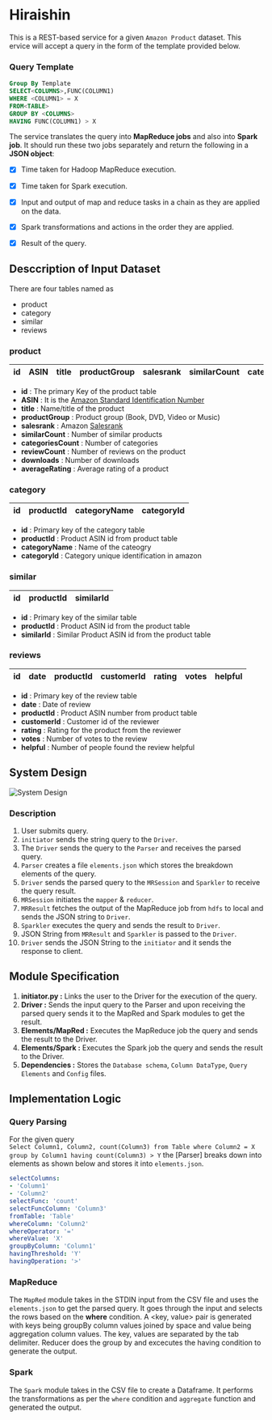 # Hiraishin
This is a REST-based service for a given `Amazon Product` dataset. This ervice will accept a query in the form of the template provided below.

### Query Template
```sql
Group By Template
SELECT<COLUMNS>,FUNC(COLUMN1)
WHERE <COLUMN1> = X
FROM<TABLE>
GROUP BY <COLUMNS>
HAVING FUNC(COLUMN1) > X
```

The service translates the query into **MapReduce jobs** and also into **Spark job**. It should run these two jobs separately and return the following in a **JSON object**:
- [x] Time taken for Hadoop MapReduce execution.
- [x] Time taken for Spark execution.
- [x] Input and output of map and reduce tasks in a chain as they are applied on the data.
- [x] Spark transformations and actions in the order they are applied.
- [x] Result of the query.


## Desccription of Input Dataset
There are four tables named as 
- product
- category
- similar
- reviews
### product

|id| ASIN | title | productGroup | salesrank | similarCount | categoriesCount | reviewCount | downloads | averageRating |
|--|------|-------|--------------|-----------|--------------|-----------------|-------------|-----------|---------------|
- **id** : The primary Key of the product table 
- **ASIN** : It is the [Amazon Standard Identification Number](https://en.wikipedia.org/wiki/Amazon_Standard_Identification_Number)
- **title** : Name/title of the product
- **productGroup** : Product group (Book, DVD, Video or Music)
- **salesrank** : Amazon [Salesrank](https://www.amazon.com/gp/help/customer/display.html?nodeId=525376)
- **similarCount** : Number of similar products 
- **categoriesCount** : Number of categories
- **reviewCount** : Number of reviews on the product
- **downloads** : Number of downloads
- **averageRating** : Average rating of a product

 ### category
 
 | id | productId | categoryName | categoryId |
 |----|-----------|--------------|------------|
- **id** : Primary key of the category table
- **productId** : Product ASIN id from product table
- **categoryName** : Name of the cateogry
- **categoryId** : Category unique identification in amazon

### similar

| id | productId | similarId |
|----|-----------|-----------|
- **id** : Primary key of the similar table
- **productId** : Product ASIN id from the product table
- **similarId** : Similar Product ASIN id from the product table

### reviews

| id | date | productId | customerId | rating | votes | helpful |
|----|------|-----------|------------|--------|-------|---------|
- **id** : Primary key of the review table
- **date** : Date of review
- **productId** : Product ASIN number from product table
- **customerId** : Customer id of the reviewer
- **rating** : Rating for the product from the reviewer
- **votes** : Number of votes to the review
- **helpful** : Number of people found the review helpful

## System Design

![System Design](https://drive.google.com/file/d/1Rgogjy-hPas12Q9VNHoGmCMn8LQPMv2m)

### Description
1. User submits query.
2. `initiator` sends the string query to the `Driver`.
3. The `Driver` sends the query to the `Parser` and receives the parsed query.
4. `Parser` creates a file `elements.json` which stores the breakdown elements of the query.
5. `Driver` sends the parsed query to the `MRSession` and `Sparkler` to receive the query result.
6. `MRSession` initiates the `mapper` & `reducer`.
7. `MRResult` fetches the output of the MapReduce job from `hdfs` to local and sends the JSON string to `Driver`.
8. `Sparkler` executes the query and sends the result to `Driver`.
9. JSON String from `MRResult` and `Sparkler` is passed to the `Driver`.
10. `Driver` sends the JSON String to the `initiator` and it sends the response to client.

## Module Specification

1. **initiator.py :**
Links the user to the Driver for the execution of the query.
2. **Driver :**
Sends the input query to the Parser and upon receiving the parsed query sends it to the MapRed and Spark modules to get the result.
3. **Elements/MapRed :**
Executes the MapReduce job the query and sends the result to the Driver.
4. **Elements/Spark :**
Executes the Spark job the query and sends the result to the Driver.
5. **Dependencies :**
Stores the `Database schema`, `Column DataType`, `Query Elements` and `Config` files.

## Implementation Logic

### Query Parsing

For the given query  
`Select Column1, Column2, count(Column3) from Table where Column2 = X group by Column1 having count(Column3) > Y`
the [Parser] breaks down into elements as shown below and stores it into `elements.json`.

```yaml
selectColumns: 
- 'Column1'
- 'Column2'
selectFunc: 'count'
selectFuncColumn: 'Column3'
fromTable: 'Table'
whereColumn: 'Column2'
whereOperator: '='
whereValue: 'X'
groupByColumn: 'Column1'
havingThreshold: 'Y'
havingOperation: '>'
```
### MapReduce

The `MapRed` module takes in the STDIN input from the CSV file and uses the `elements.json` to get the parsed query. It goes through the input and selects the rows based on the **where** condition. A <key, value> pair is generated with keys being groupBy column values joined by space and value being aggregation column values. The key, values are separated by the tab delimiter. Reducer does the group by and excecutes the having condition to generate the output.

### Spark

The `Spark` module takes in the CSV file to create a Dataframe. It performs the transformations as per the `where` condition and `aggregate` function and generated the output.
